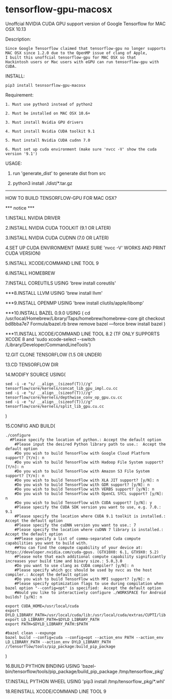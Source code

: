 # tensorflow-gpu-macosx

Unoffcial NVIDIA CUDA GPU support version of Google Tensorflow for MAC OSX 10.13

Description:

    Since Google Tensorflow claimed that tensorflow-gpu no longer supports 
    MAC OSX since 1.2.0 due to the OpenMP issue of clang of Apple,
    I built this unoffcial tensorflow-gpu for MAC OSX so that
    Hackintosh users or Mac users with eGPU can run tensorflow-gpu with CUDA.

INSTALL:

    pip3 install tesnsorflow-gpu-macosx

Requirement:

    1. Must use python3 instead of python2

    2. Must be installed on MAC OSX 10.6+

    3. Must install Nvidia GPU drivers

    4. Must install Nvidia CUDA toolkit 9.1

    5. Must install Nvidia CUDA cudnn 7.0

    6. Must set up cuda environment (make sure 'nvcc -V' show the cuda version '9.1')


USAGE:

1. run 'generate_dist' to generate dist from src

2. python3 install ./dist/*.tar.gz



************************************************************************************************************************

HOW TO BUILD TENSORFLOW-GPU FOR MAC OSX?

*** notice ***

1.INSTALL NVIDIA DRIVER

2.INSTALL NVIDIA CUDA TOOLKIT (9.1 OR LATER)

3.INSTALL NVIDIA CUDA CUDNN (7.0 OR LATER)

4.SET UP CUDA ENVIRONMENT (MAKE SURE 'nvcc -V' WORKS AND PRINT CUDA VERSION)

5.INSTALL XCODE/COMMAND LINE TOOL 9

6.INSTALL HOMEBREW

7.INSTALL COREUTILS USING 'brew install coreutils'

***8.INSTALL LLVM USING 'brew install llvm'

***9.INSTALL OPENMP USING 'brew install cliutils/apple/libomp'

***10.INSTALL BAZEL 0.9.0 USING (
    cd /usr/local/Homebrew/Library/Taps/homebrew/homebrew-core
    git checkout bd8bba7e7 Formula/bazel.rb
    brew remove bazel —force
    brew install bazel
)

***11.INSTALL XCODE/COMMAND LINE TOOL 8.2 (TF ONLY SUPPORTS XCODE 8 and 'sudo xcode-select --switch /Library/Developer/CommandLineTools')

12.GIT CLONE TENSORFLOW (1.5 OR UNDER)

13.CD TENSORFLOW DIR

14.MODIFY SOURCE USING(

    sed -i -e "s/ __align__(sizeof(T))//g" tensorflow/core/kernels/concat_lib_gpu_impl.cu.cc
    sed -i -e "s/ __align__(sizeof(T))//g" tensorflow/core/kernels/depthwise_conv_op_gpu.cu.cc
    sed -i -e "s/ __align__(sizeof(T))//g" tensorflow/core/kernels/split_lib_gpu.cu.cc

)

15.CONFIG AND BUILD(

    ./configure
      #Please specify the location of python.: Accept the default option
        #Please input the desired Python library path to use.:  Accept the default option
        #Do you wish to build TensorFlow with Google Cloud Platform support? [Y/n]: n
        #Do you wish to build TensorFlow with Hadoop File System support? [Y/n]: n
        #Do you wish to build TensorFlow with Amazon S3 File System support? [Y/n]: n
        #Do you wish to build TensorFlow with XLA JIT support? [y/N]: n
        #Do you wish to build TensorFlow with GDR support? [y/N]: n
        #Do you wish to build TensorFlow with VERBS support? [y/N]: n
        #Do you wish to build TensorFlow with OpenCL SYCL support? [y/N]: n
        #Do you wish to build TensorFlow with CUDA support? [y/N]: y
        #Please specify the CUDA SDK version you want to use, e.g. 7.0.: 9.1
        #Please specify the location where CUDA 9.1 toolkit is installed.: Accept the default option
        #Please specify the cuDNN version you want to use.: 7
        #Please specify the location where cuDNN 7 library is installed.: Accept the default option
        ##Please specify a list of comma-separated Cuda compute capabilities you want to build with.
        ##You can find the compute capability of your device at: https://developer.nvidia.com/cuda-gpus. (GTX10X0: 6.1, GTX9X0: 5.2)
        #Please note that each additional compute capability significantly increases your build time and binary size.: 5.0,3.0
        #Do you want to use clang as CUDA compiler? [y/N]: n
        #Please specify which gcc should be used by nvcc as the host compiler.: Accept the default option
        #Do you wish to build TensorFlow with MPI support? [y/N]: n
        #Please specify optimization flags to use during compilation when bazel option "--config=opt" is specified:  Accept the default option
        #Would you like to interactively configure ./WORKSPACE for Android builds? [y/N]: n

    export CUDA_HOME=/usr/local/cuda
    export DYLD_LIBRARY_PATH=/usr/local/cuda/lib:/usr/local/cuda/extras/CUPTI/lib
    export LD_LIBRARY_PATH=$DYLD_LIBRARY_PATH
    export PATH=$DYLD_LIBRARY_PATH:$PATH

    #bazel clean --expunge
    bazel build --config=cuda --config=opt --action_env PATH --action_env LD_LIBRARY_PATH --action_env DYLD_LIBRARY_PATH //tensorflow/tools/pip_package:build_pip_package

)

16.BUILD PYTHON BINDING USING 'bazel-bin/tensorflow/tools/pip_package/build_pip_package /tmp/tensorflow_pkg'

17.INSTALL PYTHON WHEEL USING 'pip3 install /tmp/tensorflow_pkg/*.whl'

18.REINSTALL XCODE/COMMAND LINE TOOL 9